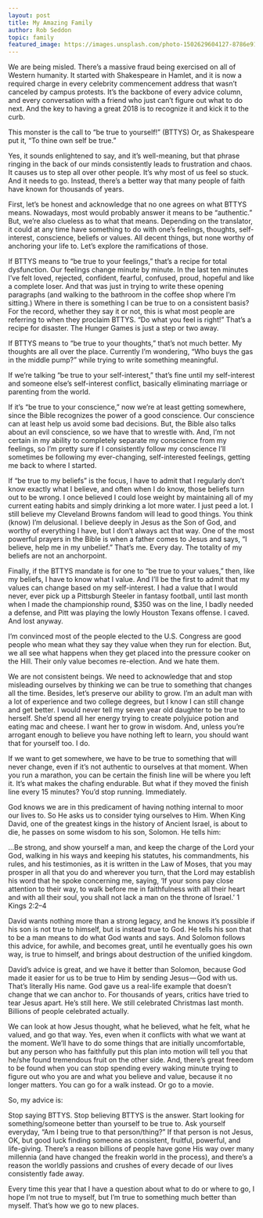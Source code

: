 ```yaml
---
layout: post
title: My Amazing Family
author: Rob Seddon
topic: family
featured_image: https://images.unsplash.com/photo-1502629604127-8786e918dd97?ixlib=rb-0.3.5&ixid=eyJhcHBfaWQiOjEyMDd9&s=45de56689428aaf7185b54695e37f76f&auto=format&fit=crop&w=1350&q=80
---
```


We are being misled. There’s a massive fraud being exercised on all of Western humanity. It started with Shakespeare in Hamlet, and it is now a required charge in every celebrity commencement address that wasn’t canceled by campus protests. It’s the backbone of every advice column, and every conversation with a friend who just can’t figure out what to do next. And the key to having a great 2018 is to recognize it and kick it to the curb.


This monster is the call to “be true to yourself!” (BTTYS) Or, as Shakespeare put it, “To thine own self be true.”

Yes, it sounds enlightened to say, and it’s well-meaning, but that phrase ringing in the back of our minds consistently leads to frustration and chaos. It causes us to step all over other people. It’s why most of us feel so stuck. And it needs to go. Instead, there’s a better way that many people of faith have known for thousands of years.

First, let’s be honest and acknowledge that no one agrees on what BTTYS means. Nowadays, most would probably answer it means to be “authentic.” But, we’re also clueless as to what that means. Depending on the translator, it could at any time have something to do with one’s feelings, thoughts, self-interest, conscience, beliefs or values. All decent things, but none worthy of anchoring your life to. Let’s explore the ramifications of those.

If BTTYS means to “be true to your feelings,” that’s a recipe for total dysfunction. Our feelings change minute by minute. In the last ten minutes I’ve felt loved, rejected, confident, fearful, confused, proud, hopeful and like a complete loser. And that was just in trying to write these opening paragraphs (and walking to the bathroom in the coffee shop where I’m sitting.) Where in there is something I can be true to on a consistent basis? For the record, whether they say it or not, this is what most people are referring to when they proclaim BTTYS. “Do what you feel is right!” That’s a recipe for disaster. The Hunger Games is just a step or two away.

If BTTYS means to “be true to your thoughts,” that’s not much better. My thoughts are all over the place. Currently I’m wondering, “Who buys the gas in the middle pump?” while trying to write something meaningful.

If we’re talking “be true to your self-interest,” that’s fine until my self-interest and someone else’s self-interest conflict, basically eliminating marriage or parenting from the world.

If it’s “be true to your conscience,” now we’re at least getting somewhere, since the Bible recognizes the power of a good conscience. Our conscience can at least help us avoid some bad decisions. But, the Bible also talks about an evil conscience, so we have that to wrestle with. And, I’m not certain in my ability to completely separate my conscience from my feelings, so I’m pretty sure if I consistently follow my conscience I’ll sometimes be following my ever-changing, self-interested feelings, getting me back to where I started.

If “be true to my beliefs” is the focus, I have to admit that I regularly don’t know exactly what I believe, and often when I do know, those beliefs turn out to be wrong. I once believed I could lose weight by maintaining all of my current eating habits and simply drinking a lot more water. I just peed a lot. I still believe my Cleveland Browns fandom will lead to good things. You think (know) I’m delusional. I believe deeply in Jesus as the Son of God, and worthy of everything I have, but I don’t always act that way. One of the most powerful prayers in the Bible is when a father comes to Jesus and says, “I believe, help me in my unbelief.” That’s me. Every day. The totality of my beliefs are not an anchorpoint.

Finally, if the BTTYS mandate is for one to “be true to your values,” then, like my beliefs, I have to know what I value. And I’ll be the first to admit that my values can change based on my self-interest. I had a value that I would never, ever pick up a Pittsburgh Steeler in fantasy football, until last month when I made the championship round, $350 was on the line, I badly needed a defense, and Pitt was playing the lowly Houston Texans offense. I caved. And lost anyway.

I’m convinced most of the people elected to the U.S. Congress are good people who mean what they say they value when they run for election. But, we all see what happens when they get placed into the pressure cooker on the Hill. Their only value becomes re-election. And we hate them.

We are not consistent beings. We need to acknowledge that and stop misleading ourselves by thinking we can be true to something that changes all the time. Besides, let’s preserve our ability to grow. I’m an adult man with a lot of experience and two college degrees, but I know I can still change and get better. I would never tell my seven year old daughter to be true to herself. She’d spend all her energy trying to create polyjuice potion and eating mac and cheese. I want her to grow in wisdom. And, unless you’re arrogant enough to believe you have nothing left to learn, you should want that for yourself too. I do.

If we want to get somewhere, we have to be true to something that will never change, even if it’s not authentic to ourselves at that moment. When you run a marathon, you can be certain the finish line will be where you left it. It’s what makes the chafing endurable. But what if they moved the finish line every 15 minutes? You’d stop running. Immediately.

God knows we are in this predicament of having nothing internal to moor our lives to. So He asks us to consider tying ourselves to Him. When King David, one of the greatest kings in the history of Ancient Israel, is about to die, he passes on some wisdom to his son, Solomon. He tells him:

…Be strong, and show yourself a man, and keep the charge of the Lord your God, walking in his ways and keeping his statutes, his commandments, his rules, and his testimonies, as it is written in the Law of Moses, that you may prosper in all that you do and wherever you turn, that the Lord may establish his word that he spoke concerning me, saying, ‘If your sons pay close attention to their way, to walk before me in faithfulness with all their heart and with all their soul, you shall not lack a man on the throne of Israel.’ 1 Kings 2:2–4

David wants nothing more than a strong legacy, and he knows it’s possible if his son is not true to himself, but is instead true to God. He tells his son that to be a man means to do what God wants and says. And Solomon follows this advice, for awhile, and becomes great, until he eventually goes his own way, is true to himself, and brings about destruction of the unified kingdom.

David’s advice is great, and we have it better than Solomon, because God made it easier for us to be true to Him by sending Jesus — God with us. That’s literally His name. God gave us a real-life example that doesn’t change that we can anchor to. For thousands of years, critics have tried to tear Jesus apart. He’s still here. We still celebrated Christmas last month. Billions of people celebrated actually.

We can look at how Jesus thought, what he believed, what he felt, what he valued, and go that way. Yes, even when it conflicts with what we want at the moment. We’ll have to do some things that are initially uncomfortable, but any person who has faithfully put this plan into motion will tell you that he/she found tremendous fruit on the other side. And, there’s great freedom to be found when you can stop spending every waking minute trying to figure out who you are and what you believe and value, because it no longer matters. You can go for a walk instead. Or go to a movie.

So, my advice is:

Stop saying BTTYS.
Stop believing BTTYS is the answer.
Start looking for something/someone better than yourself to be true to.
Ask yourself everyday, “Am I being true to that person/thing?”
If that person is not Jesus, OK, but good luck finding someone as consistent, fruitful, powerful, and life-giving. There’s a reason billions of people have gone His way over many millennia (and have changed the freakin world in the process), and there’s a reason the worldly passions and crushes of every decade of our lives consistently fade away.

Every time this year that I have a question about what to do or where to go, I hope I’m not true to myself, but I’m true to something much better than myself. That’s how we go to new places.
